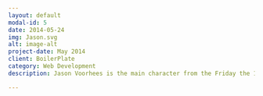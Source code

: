 ```yaml
---
layout: default
modal-id: 5
date: 2014-05-24
img: Jason.svg
alt: image-alt
project-date: May 2014
client: BoilerPlate
category: Web Development
description: Jason Voorhees is the main character from the Friday the 13th series. He first appeared in Friday the 13th (1980) as the young son of camp cook-turned-murderer, Mrs. Voorhees, in which he was portrayed by Ari Lehman. Created by Victor Miller, with contributions by Ron Kurz, Sean S. Cunningham, and Tom Savini, Jason was not originally intended to carry the series as the main antagonist. The character has subsequently been represented in various other media, including novels, video games, comic books, and a cross-over film with another iconic horror film character, Freddy Krueger.

---
```

